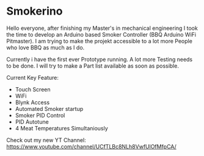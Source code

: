 # Smokerino

Hello everyone, 
after finishing my Master's in mechanical engineering I took the time to develop an Arduino based Smoker Controller (BBQ Arduino WiFi Pitmaster).
I am trying to make the projekt accessible to a lot more People who love BBQ as much as I do. 

Currently i have the first ever Prototype running. A lot more Testing needs to be done. I will try to make a Part list available as soon as possible.

Current Key Feature:
- Touch Screen 
- WiFi
- Blynk Access
- Automated Smoker startup
- Smoker PID Control
- PID Autotune
- 4 Meat Temperatures Simultaniously

Check out my new YT Channel: https://www.youtube.com/channel/UCfTLBc8NLh8VwfUlOfMfpCA/
